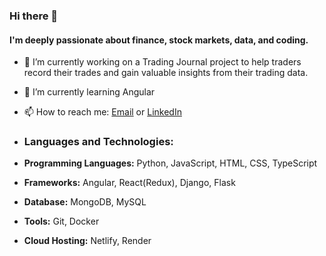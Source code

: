 ### Hi there 👋

#### I'm deeply passionate about finance, stock markets, data, and coding.

- 🔭 I’m currently working on a Trading Journal project to help traders record their trades and gain valuable insights from their trading data.
- 🌱 I’m currently learning Angular
- 📫 How to reach me: [Email](mailto:andrey.melman93@gmail.com) or [LinkedIn](https://www.linkedin.com/in/andrey-melman/)

- ### Languages and Technologies:

- **Programming Languages:** Python, JavaScript, HTML, CSS, TypeScript
- **Frameworks:** Angular, React(Redux), Django, Flask
- **Database:** MongoDB, MySQL
- **Tools:** Git, Docker
- **Cloud Hosting:** Netlify, Render
<!--
**AndyMelm/AndyMelm** is a ✨ _special_ ✨ repository because its `README.md` (this file) appears on your GitHub profile.

Here are some ideas to get you started:

- 🔭 I’m currently working on ...
- 🌱 I’m currently learning ...
- 👯 I’m looking to collaborate on ...
- 🤔 I’m looking for help with ...
- 💬 Ask me about ...
- 📫 How to reach me: ...
- 😄 Pronouns: ...
- ⚡ Fun fact: ...
-->
